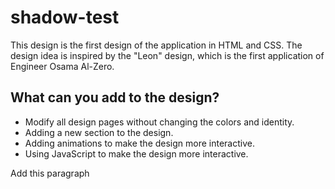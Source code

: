 # shadow-test
This design is the first design of the application in HTML and CSS. The design idea is inspired by the "Leon" design, which is the first application of Engineer Osama Al-Zero.

## What can you add to the design?
<ul>
  <li>Modify all design pages without changing the colors and identity.</li>
  <li>Adding a new section to the design.</li>
  <li>Adding animations to make the design more interactive.</li>
  <li>Using JavaScript to make the design more interactive.</li>
</ul>
<p>Add this paragraph</p>